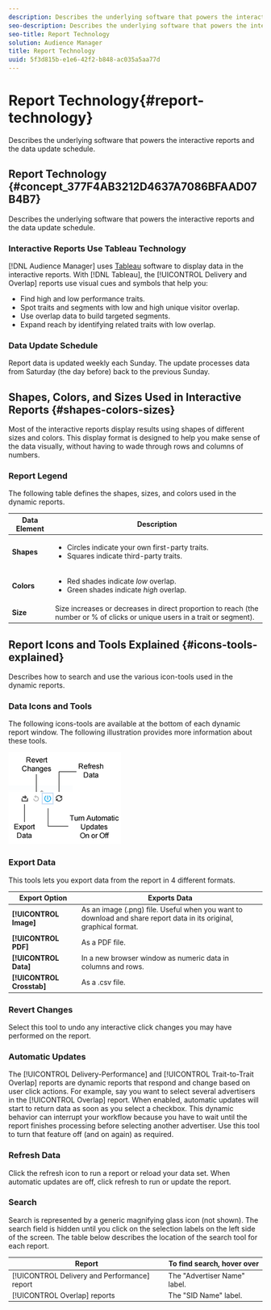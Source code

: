 ```yaml
---
description: Describes the underlying software that powers the interactive reports and the data update schedule.
seo-description: Describes the underlying software that powers the interactive reports and the data update schedule.
seo-title: Report Technology
solution: Audience Manager
title: Report Technology
uuid: 5f3d815b-e1e6-42f2-b848-ac035a5aa77d
---
```


# Report Technology{#report-technology}

Describes the underlying software that powers the interactive reports and the data update schedule.

## Report Technology {#concept_377F4AB3212D4637A7086BFAAD07B4B7}

Describes the underlying software that powers the interactive reports and the data update schedule.

<!-- 

c_report_technology.xml

 -->

### Interactive Reports Use Tableau Technology

[!DNL Audience Manager] uses [Tableau](https://www.tableausoftware.com/) software to display data in the interactive reports. With [!DNL Tableau], the [!UICONTROL Delivery and Overlap] reports use visual cues and symbols that help you:

* Find high and low performance traits. 
* Spot traits and segments with low and high unique visitor overlap. 
* Use overlap data to build targeted segments. 
* Expand reach by identifying related traits with low overlap.

### Data Update Schedule

Report data is updated weekly each Sunday. The update processes data from Saturday (the day before) back to the previous Sunday. 

## Shapes, Colors, and Sizes Used in Interactive Reports {#shapes-colors-sizes}

Most of the interactive reports display results using shapes of different sizes and colors. This display format is designed to help you make sense of the data visually, without having to wade through rows and columns of numbers.

<!-- 

r_legend.xml

 -->

### Report Legend

The following table defines the shapes, sizes, and colors used in the dynamic reports. 

<table id="table_EC180A96E3784FC6B81FCFB546C4A3FA"> 
 <thead> 
  <tr> 
   <th colname="col1" class="entry"> Data Element </th> 
   <th colname="col2" class="entry"> Description </th> 
  </tr> 
 </thead>
 <tbody> 
  <tr> 
   <td colname="col1"> <b>Shapes</b> </td> 
   <td colname="col2"> 
    <ul id="ul_076773ABD0BB4CE6834ACFA8B3D6AC2E"> 
     <li id="li_BBAB37A6EC1549B48C0E4D3BFAF7062C">Circles indicate your own first-party traits. </li> 
     <li id="li_371331AE984A4A999CE0596EA13987E0">Squares indicate third-party traits. </li> 
    </ul> </td> 
  </tr> 
  <tr> 
   <td colname="col1"> <b>Colors</b> </td> 
   <td colname="col2"> 
    <ul id="ul_F5D243297F0C4E5A8EDCBD28A548869E"> 
     <li id="li_332EB873A35440E6BB6093E36A0FAC3D">Red shades indicate <i>low</i> overlap. </li> 
     <li id="li_29DFDB1218DF4069B5DCFF841D48EF56">Green shades indicate <i>high</i> overlap. </li> 
    </ul> </td> 
  </tr> 
  <tr> 
   <td colname="col1"> <b>Size</b> </td> 
   <td colname="col2"> Size increases or decreases in direct proportion to reach (the number or % of clicks or unique users in a trait or segment). </td> 
  </tr> 
 </tbody> 
</table>

## Report Icons and Tools Explained {#icons-tools-explained}

Describes how to search and use the various icon-tools used in the dynamic reports.



<!-- 

r_icons.xml

 -->

### Data Icons and Tools

The following icons-tools are available at the bottom of each dynamic report window. The following illustration provides more information about these tools.

![](assets/tools_icons90.png)

### Export Data

This tools lets you export data from the report in 4 different formats.  

|  Export Option  | Exports Data  |
|---|---|
| **[!UICONTROL Image]** | As an image (.png) file. Useful when you want to download and share report data in its original, graphical format.  |
| **[!UICONTROL PDF]** | As a PDF file.  |
| **[!UICONTROL Data]** | In a new browser window as numeric data in columns and rows.  |
| **[!UICONTROL Crosstab]** | As a .csv file.  |

### Revert Changes

Select this tool to undo any interactive click changes you may have performed on the report.

### Automatic Updates

The [!UICONTROL Delivery-Performance] and [!UICONTROL Trait-to-Trait Overlap] reports are dynamic reports that respond and change based on user click actions. For example, say you want to select several advertisers in the [!UICONTROL Overlap] report. When enabled, automatic updates will start to return data as soon as you select a checkbox. This dynamic behavior can interrupt your workflow because you have to wait until the report finishes processing before selecting another advertiser. Use this tool to turn that feature off (and on again) as required.

### Refresh Data

Click the refresh icon to run a report or reload your data set. When automatic updates are off, click refresh to run or update the report.

### Search

Search is represented by a generic magnifying glass icon (not shown). The search field is hidden until you click on the selection labels on the left side of the screen. The table below describes the location of the search tool for each report.  

|  Report  | To find search, hover over  |
|---|---|
| [!UICONTROL Delivery and Performance] report  | The "Advertiser Name" label.  |
| [!UICONTROL Overlap] reports  | The "SID Name" label.  |

